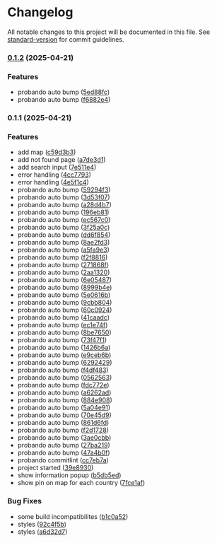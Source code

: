 # Changelog

All notable changes to this project will be documented in this file. See [standard-version](https://github.com/conventional-changelog/standard-version) for commit guidelines.

### [0.1.2](https://github.com/luciaaldana/next-leaflet-demo/compare/v0.1.1...v0.1.2) (2025-04-21)


### Features

* probando auto bump ([5ed88fc](https://github.com/luciaaldana/next-leaflet-demo/commit/5ed88fc19948e7134323c807942a00ffd423c820))
* probando auto bump ([f6882e4](https://github.com/luciaaldana/next-leaflet-demo/commit/f6882e4733f584aa6e4b7ae7e01f04b6a68f11b9))

### 0.1.1 (2025-04-21)


### Features

* add map ([c59d3b3](https://github.com/luciaaldana/next-leaflet-demo/commit/c59d3b3e3b5622a47b462f87e6babfbab62119a9))
* add not found page ([a7de3d1](https://github.com/luciaaldana/next-leaflet-demo/commit/a7de3d10ed5c2c2e671e0131b3c7a243d6a2fb27))
* add search input ([7e511e4](https://github.com/luciaaldana/next-leaflet-demo/commit/7e511e4b356e00cb27d371ebc333ba5dbab299d4))
* error handling ([4cc7793](https://github.com/luciaaldana/next-leaflet-demo/commit/4cc779307eb3ebfd6f825e989f5071a505cf0c01))
* error handling ([4e5f1c4](https://github.com/luciaaldana/next-leaflet-demo/commit/4e5f1c42564b9c6cc48db67a967234f1a5d6cd66))
* probando auto bump ([59294f3](https://github.com/luciaaldana/next-leaflet-demo/commit/59294f3188f798848218eb1b526460d3129bac41))
* probando auto bump ([3d53f07](https://github.com/luciaaldana/next-leaflet-demo/commit/3d53f07b643023ac5ab3ff4a31ef2c47380e4da8))
* probando auto bump ([a28d4b7](https://github.com/luciaaldana/next-leaflet-demo/commit/a28d4b7172fbb3182a02dc267a06f6acf40603ed))
* probando auto bump ([196eb81](https://github.com/luciaaldana/next-leaflet-demo/commit/196eb81e961996844a8324359ee51017a42fe016))
* probando auto bump ([ec567c0](https://github.com/luciaaldana/next-leaflet-demo/commit/ec567c069cc3483a24432a3120aac927b5e7f04e))
* probando auto bump ([3f25a0c](https://github.com/luciaaldana/next-leaflet-demo/commit/3f25a0c4eb57efef2df5fdac7660e55b14f4666f))
* probando auto bump ([dd6f854](https://github.com/luciaaldana/next-leaflet-demo/commit/dd6f854d9189453c23962bb2feea34bd272a8c00))
* probando auto bump ([8ae2fd3](https://github.com/luciaaldana/next-leaflet-demo/commit/8ae2fd396d6c6189200768b5266769f568dc56de))
* probando auto bump ([a5fa9e3](https://github.com/luciaaldana/next-leaflet-demo/commit/a5fa9e39995151170f79a1512e5ccc4ac9d41e5f))
* probando auto bump ([f2f8816](https://github.com/luciaaldana/next-leaflet-demo/commit/f2f8816dc7184a903a643b7d59764c8613e013cc))
* probando auto bump ([271868f](https://github.com/luciaaldana/next-leaflet-demo/commit/271868f3ad011c17b4a87c945fb235add7c4c415))
* probando auto bump ([2aa1320](https://github.com/luciaaldana/next-leaflet-demo/commit/2aa132009dd45450222c0ee99b10451a32bb676a))
* probando auto bump ([6e05487](https://github.com/luciaaldana/next-leaflet-demo/commit/6e0548795d9db6dd129010f1c722e9877f092725))
* probando auto bump ([8999b4e](https://github.com/luciaaldana/next-leaflet-demo/commit/8999b4ef7c6bece50aefbcc7c287cf787be36e22))
* probando auto bump ([5e0616b](https://github.com/luciaaldana/next-leaflet-demo/commit/5e0616bc0a379aa90079c9b190b945e492ba21b1))
* probando auto bump ([9cbb804](https://github.com/luciaaldana/next-leaflet-demo/commit/9cbb804b569fbb4e3882398fdc61daf300fb1e17))
* probando auto bump ([60c0924](https://github.com/luciaaldana/next-leaflet-demo/commit/60c0924c4915d9b101c7df24ecd81d6336891446))
* probando auto bump ([41caadc](https://github.com/luciaaldana/next-leaflet-demo/commit/41caadc87f7fe3ce11698e62e81b158ce9e2ef5f))
* probando auto bump ([ec1e74f](https://github.com/luciaaldana/next-leaflet-demo/commit/ec1e74f58c5c2a23036aa4faba9a602253cfbcf9))
* probando auto bump ([8be7650](https://github.com/luciaaldana/next-leaflet-demo/commit/8be765044ac407b930fdf17ba13b6c8fe6d900ed))
* probando auto bump ([73f47f1](https://github.com/luciaaldana/next-leaflet-demo/commit/73f47f110092fe0386bbcf89905571477099fd34))
* probando auto bump ([1426b6a](https://github.com/luciaaldana/next-leaflet-demo/commit/1426b6aa5d6cf97406a47ffc9944f5fb64aecd2d))
* probando auto bump ([e9ceb6b](https://github.com/luciaaldana/next-leaflet-demo/commit/e9ceb6b733eaeb7adac6cab1c55fa6a33fc60ed7))
* probando auto bump ([6292429](https://github.com/luciaaldana/next-leaflet-demo/commit/6292429290bc3cc49443d58fbfde828235887674))
* probando auto bump ([f4df483](https://github.com/luciaaldana/next-leaflet-demo/commit/f4df483b0faa7559d75c6173d9d87aa273fa5c66))
* probando auto bump ([0562563](https://github.com/luciaaldana/next-leaflet-demo/commit/0562563a6ff0887a4268807bae9be0642676aa80))
* probando auto bump ([fdc772e](https://github.com/luciaaldana/next-leaflet-demo/commit/fdc772e0b6f9f06b983953e9d47437f13639b416))
* probando auto bump ([a6262ad](https://github.com/luciaaldana/next-leaflet-demo/commit/a6262ad8c87cf7467ded35356877a1fb578441de))
* probando auto bump ([884e908](https://github.com/luciaaldana/next-leaflet-demo/commit/884e9084fc7b3ee43acdc3b0061af641378d176f))
* probando auto bump ([5a04e91](https://github.com/luciaaldana/next-leaflet-demo/commit/5a04e912a9496c6675753d2c599adbe21befffbe))
* probando auto bump ([70e45d9](https://github.com/luciaaldana/next-leaflet-demo/commit/70e45d9256a930df5e95a63cc39058832de40975))
* probando auto bump ([861d6fd](https://github.com/luciaaldana/next-leaflet-demo/commit/861d6fd3d5db2f2c9796733efd443308e279408d))
* probando auto bump ([f2d1728](https://github.com/luciaaldana/next-leaflet-demo/commit/f2d1728e4336b2869f441451f110c5789bb41855))
* probando auto bump ([3ae0cbb](https://github.com/luciaaldana/next-leaflet-demo/commit/3ae0cbb923c20f36efbcd0239e89a043d3cb4740))
* probando auto bump ([27ba219](https://github.com/luciaaldana/next-leaflet-demo/commit/27ba219a59ce040c65b3b6121f0b5214bcb0efd9))
* probando auto bump ([47a4b0f](https://github.com/luciaaldana/next-leaflet-demo/commit/47a4b0f6f43feb6d8e7d73c07ce0bf2ae1faafe8))
* probando commitlint ([cc7eb7a](https://github.com/luciaaldana/next-leaflet-demo/commit/cc7eb7a9ba949fabba87d0d18e8c004cebb7f542))
* project started ([39e8930](https://github.com/luciaaldana/next-leaflet-demo/commit/39e89306cae766a13ff3437b583435e202c2b516))
* show information popup ([b5db5ed](https://github.com/luciaaldana/next-leaflet-demo/commit/b5db5edcdb7c6b0e5a10515ece6f5ac09696c3af))
* show pin on map for each country ([7fce1af](https://github.com/luciaaldana/next-leaflet-demo/commit/7fce1afdb3f124d9ce9cabce2260bf9a28b79ec1))


### Bug Fixes

* some build incompatibilites ([b1c0a52](https://github.com/luciaaldana/next-leaflet-demo/commit/b1c0a52a091c852b7bd53a8906abd263db932f25))
* styles ([92c4f5b](https://github.com/luciaaldana/next-leaflet-demo/commit/92c4f5b4c957c4d9f3a5316735fae8ca3cc89105))
* styles ([a6d32d7](https://github.com/luciaaldana/next-leaflet-demo/commit/a6d32d72e0c28b59b42ff3655024b7192ab17810))
